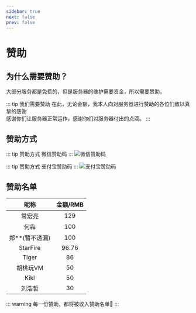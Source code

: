 ```yaml
---
sidebar: true
next: false
prev: false
---
```


# 赞助
## 为什么需要赞助？
大部分服务都是免费的，但是服务器的维护需要资金，所以需要赞助。

::: tip 我们需要赞助
在此，无论金额，我本人向对服务器进行赞助的各位们致以真挚的感谢  
感谢你们让服务器正常运作，感谢你们对服务器付出的点滴。
:::

## 赞助方式

::: tip 赞助方式
微信赞助码
:::
![微信赞助码](https://vip.123pan.cn/1814376442/url/weixin.png)

::: tip 赞助方式
支付宝赞助码
:::
![支付宝赞助码](https://vip.123pan.cn/1814376442/url/alipay.png)

## 赞助名单

| 昵称 | 金额/RMB |
| :-----: | :------: |
|  常宏亮   |   129   |
|  何犇  |   100   |
|  郑**(暂不透漏)  |   100   |
|  StarFire  | 96.76 |
|   Tiger    |  86   |
|   胡桃玩VM    |  50   |
|   Kikl    |  50   |
|  刘浩哲   |   30    |

::: warning 每一份赞助，都将被收入赞助名单🧡
:::
